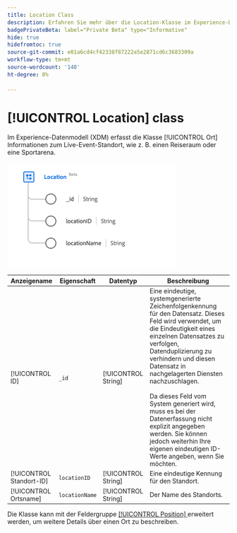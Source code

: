 ```yaml
---
title: Location Class
description: Erfahren Sie mehr über die Location-Klasse im Experience-Datenmodell (XDM).
badgePrivateBeta: label="Private Beta" type="Informative"
hide: true
hidefromtoc: true
source-git-commit: e01a6cd4cf42338f87222a5e2871cd6c3683309a
workflow-type: tm+mt
source-wordcount: '148'
ht-degree: 8%

---
```


# [!UICONTROL Location] class

Im Experience-Datenmodell (XDM) erfasst die Klasse [!UICONTROL Ort] Informationen zum Live-Event-Standort, wie z. B. einen Reiseraum oder eine Sportarena.

![Location class structure](../images/classes/location.png)

| Anzeigename | Eigenschaft | Datentyp | Beschreibung |
| --- | --- | --- | --- |
| [!UICONTROL ID] | `_id` | [!UICONTROL String] | Eine eindeutige, systemgenerierte Zeichenfolgenkennung für den Datensatz. Dieses Feld wird verwendet, um die Eindeutigkeit eines einzelnen Datensatzes zu verfolgen, Datenduplizierung zu verhindern und diesen Datensatz in nachgelagerten Diensten nachzuschlagen.<br><br>Da dieses Feld vom System generiert wird, muss es bei der Datenerfassung nicht explizit angegeben werden. Sie können jedoch weiterhin Ihre eigenen eindeutigen ID-Werte angeben, wenn Sie möchten. |
| [!UICONTROL Standort-ID] | `locationID` | [!UICONTROL String] | Eine eindeutige Kennung für den Standort. |
| [!UICONTROL Ortsname] | `locationName` | [!UICONTROL String] | Der Name des Standorts. |

Die Klasse kann mit der Feldergruppe [[!UICONTROL Position] ](../field-groups/location/healthcare-location.md) erweitert werden, um weitere Details über einen Ort zu beschreiben.
